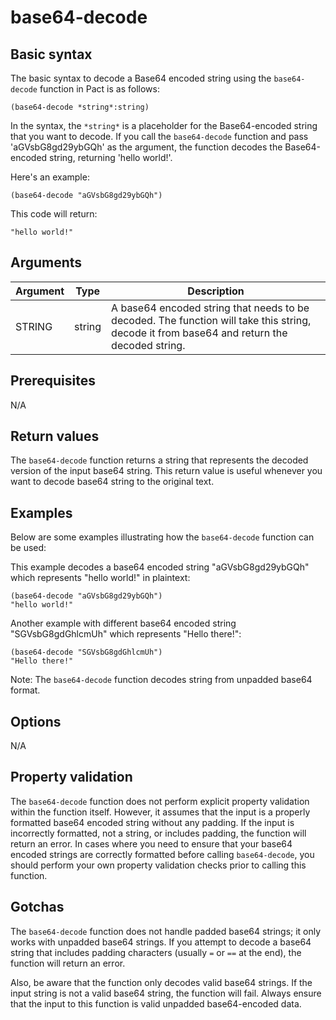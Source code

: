 # base64-decode

## Basic syntax

The basic syntax to decode a Base64 encoded string using the `base64-decode` function in Pact is as follows:

```pact
(base64-decode *string*:string)
```

In the syntax, the `*string*` is a placeholder for the Base64-encoded string that you want to decode. If you call the `base64-decode` function and pass 'aGVsbG8gd29ybGQh' as the argument, the function decodes the Base64-encoded string, returning 'hello world!'. 

Here's an example:

```pact
(base64-decode "aGVsbG8gd29ybGQh")
```

This code will return: 
```pact
"hello world!"
```

## Arguments

| Argument | Type | Description |
| --- | --- | --- |
| STRING | string | A base64 encoded string that needs to be decoded. The function will take this string, decode it from base64 and return the decoded string. |

## Prerequisites

N/A

## Return values

The `base64-decode` function returns a string that represents the decoded version of the input base64 string. This return value is useful whenever you want to decode base64 string to the original text.

## Examples

Below are some examples illustrating how the `base64-decode` function can be used:

This example decodes a base64 encoded string "aGVsbG8gd29ybGQh" which represents "hello world!" in plaintext:

```pact
(base64-decode "aGVsbG8gd29ybGQh")
"hello world!"
```

Another example with different base64 encoded string "SGVsbG8gdGhlcmUh" which represents "Hello there!":

```pact
(base64-decode "SGVsbG8gdGhlcmUh")
"Hello there!"
```

Note: The `base64-decode` function decodes string from unpadded base64 format.

## Options

N/A

## Property validation

The `base64-decode` function does not perform explicit property validation within the function itself. However, it assumes that the input is a properly formatted base64 encoded string without any padding. If the input is incorrectly formatted, not a string, or includes padding, the function will return an error. In cases where you need to ensure that your base64 encoded strings are correctly formatted before calling `base64-decode`, you should perform your own property validation checks prior to calling this function.

## Gotchas

The `base64-decode` function does not handle padded base64 strings; it only works with unpadded base64 strings. If you attempt to decode a base64 string that includes padding characters (usually `=` or `==` at the end), the function will return an error.

Also, be aware that the function only decodes valid base64 strings. If the input string is not a valid base64 string, the function will fail. Always ensure that the input to this function is valid unpadded base64-encoded data.

